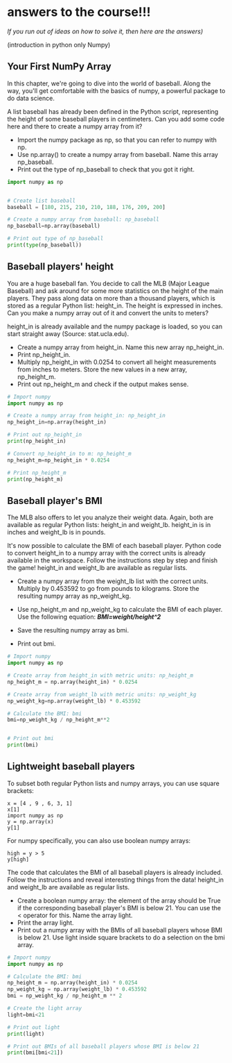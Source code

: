 # answers to the course!!!
_If you run out of ideas on how to solve it, then here are the answers)_

(introduction in python only Numpy)
## Your First NumPy Array
In this chapter, we're going to dive into the world of baseball. Along the way, you'll get comfortable with the basics of numpy, a powerful package to do data science.

A list baseball has already been defined in the Python script, representing the height of some baseball players in centimeters. Can you add some code here and there to create a numpy array from it?

- Import the numpy package as np, so that you can refer to numpy with np.
- Use np.array() to create a numpy array from baseball. Name this array np_baseball.
- Print out the type of np_baseball to check that you got it right.

```python
import numpy as np


# Create list baseball
baseball = [180, 215, 210, 210, 188, 176, 209, 200]

# Create a numpy array from baseball: np_baseball
np_baseball=np.array(baseball)

# Print out type of np_baseball
print(type(np_baseball))
```
## Baseball players' height
You are a huge baseball fan. You decide to call the MLB (Major League Baseball) and ask around for some more statistics on the height of the main players. They pass along data on more than a thousand players, which is stored as a regular Python list: height_in. The height is expressed in inches. Can you make a numpy array out of it and convert the units to meters?

height_in is already available and the numpy package is loaded, so you can start straight away (Source: stat.ucla.edu).

- Create a numpy array from height_in. Name this new array np_height_in.
- Print np_height_in.
- Multiply np_height_in with 0.0254 to convert all height measurements from inches to meters. Store the new values in a new array, np_height_m.
- Print out np_height_m and check if the output makes sense.

```python
# Import numpy
import numpy as np

# Create a numpy array from height_in: np_height_in
np_height_in=np.array(height_in)

# Print out np_height_in
print(np_height_in)

# Convert np_height_in to m: np_height_m
np_height_m=np_height_in * 0.0254

# Print np_height_m
print(np_height_m)
```
## Baseball player's BMI
The MLB also offers to let you analyze their weight data. Again, both are available as regular Python lists: height_in and weight_lb. height_in is in inches and weight_lb is in pounds.

It's now possible to calculate the BMI of each baseball player. Python code to convert height_in to a numpy array with the correct units is already available in the workspace. Follow the instructions step by step and finish the game! height_in and weight_lb are available as regular lists.

- Create a numpy array from the weight_lb list with the correct units. Multiply by 0.453592 to go from pounds to kilograms. Store the resulting numpy array as np_weight_kg.
- Use np_height_m and np_weight_kg to calculate the BMI of each player. Use the following equation: ***BMI=weight/height^2***
 
- Save the resulting numpy array as bmi.
- Print out bmi.

```python
# Import numpy
import numpy as np

# Create array from height_in with metric units: np_height_m
np_height_m = np.array(height_in) * 0.0254

# Create array from weight_lb with metric units: np_weight_kg
np_weight_kg=np.array(weight_lb) * 0.453592

# Calculate the BMI: bmi
bmi=np_weight_kg / np_height_m**2


# Print out bmi
print(bmi)
```
## Lightweight baseball players
To subset both regular Python lists and numpy arrays, you can use square brackets:
```
x = [4 , 9 , 6, 3, 1]
x[1]
import numpy as np
y = np.array(x)
y[1]
```
For numpy specifically, you can also use boolean numpy arrays:
```
high = y > 5
y[high]
```
The code that calculates the BMI of all baseball players is already included. Follow the instructions and reveal interesting things from the data! height_in and weight_lb are available as regular lists.

- Create a boolean numpy array: the element of the array should be True if the corresponding baseball player's BMI is below 21. You can use the < operator for this. Name the array light.
- Print the array light.
- Print out a numpy array with the BMIs of all baseball players whose BMI is below 21. Use light inside square brackets to do a selection on the bmi array.

```python
# Import numpy
import numpy as np

# Calculate the BMI: bmi
np_height_m = np.array(height_in) * 0.0254
np_weight_kg = np.array(weight_lb) * 0.453592
bmi = np_weight_kg / np_height_m ** 2

# Create the light array
light=bmi<21

# Print out light
print(light)

# Print out BMIs of all baseball players whose BMI is below 21
print(bmi[bmi<21])
```
